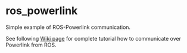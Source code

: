 # ros_powerlink
Simple example of ROS-Powerlink communication. 

See following [Wiki page](https://github.com/SmartRoboticSystems/ros_powerlink/wiki) for complete tutorial how to communicate over Powerlink from ROS. 
